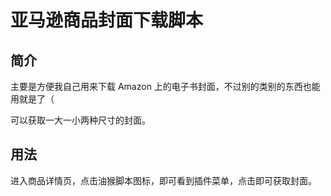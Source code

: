 # 亚马逊商品封面下载脚本

## 简介

主要是方便我自己用来下载 Amazon 上的电子书封面，不过别的类别的东西也能用就是了（  

可以获取一大一小两种尺寸的封面。

## 用法

进入商品详情页，点击油猴脚本图标，即可看到插件菜单，点击即可获取封面。